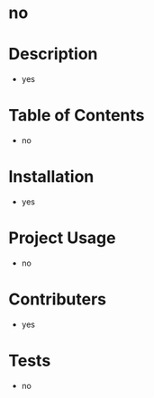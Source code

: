 # no

# Description
    
* yes

# Table of Contents

* no

# Installation

* yes

# Project Usage

* no

# Contributers

* yes

# Tests

* no